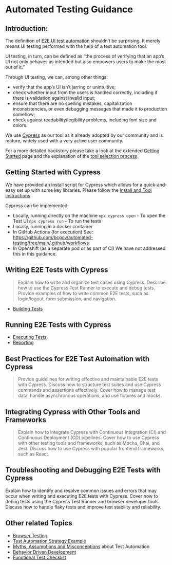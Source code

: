 # Automated Testing Guidance

## Introduction:
The definition of [E2E UI test automation](Introduction) shouldn’t be surprising. It merely means UI testing performed with the help of a test automation tool.

UI testing, in turn, can be defined as “the process of verifying that an app’s UI not only behaves as intended but also empowers users to make the most out of it.” 

Through UI testing, we can, among other things:

* verify that the app’s UI isn’t jarring or unintuitive;
* check whether input from the users is handled correctly, including if there is validation against invalid input;
* ensure that there are no spelling mistakes, capitalization inconsistencies, or even debugging messages that made it to production somehow;
* check against readability/legibility problems, including font size and colors.

We use [Cypress](https://cypress.io) as our tool as it already adopted by our community and is mature, widely used with a very active user community.

For a more detailed backstory please take a look at the extended [Getting Started](Getting_Started) page and the explanation of the [tool selection process](Tool_Choice).

## Getting Started with Cypress
We have provided an install script for Cypress which allows for a quick-and-easy set up with some key libraries. Please follow the [Install and Tool instructions](Tool_Usage)

Cypress can be implemented:
* Locally, running directly on the machine
    ```npx cypress open``` - To open the Test UI
    ```npx cypress run``` - To run the tests
* Locally, running in a docker container
* In GitHub Actions (for execution)
    See: https://github.com/bcgov/automated-testing/tree/main/.github/workflows
* In Openshift (as a separate pod or as part of CI)
    We have not addressed this in this guidance.

## Writing E2E Tests with Cypress
> Explain how to write and organize test cases using Cypress.
Describe how to use the Cypress Test Runner to execute and debug tests.
Provide examples of how to write common E2E tests, such as login/logout, form submission, and navigation.

* [Building Tests](Building_Tests)

## Running E2E Tests with Cypress

* [Executing Tests](Executing_Tests)
* [Reporting](Reporting)

## Best Practices for E2E Test Automation with Cypress
> Provide guidelines for writing effective and maintainable E2E tests with Cypress.
Discuss how to structure test suites and use Cypress commands and assertions effectively.
Cover how to manage test data, handle asynchronous operations, and use fixtures and mocks.

## Integrating Cypress with Other Tools and Frameworks

> Explain how to integrate Cypress with Continuous Integration (CI) and Continuous Deployment (CD) pipelines.
Cover how to use Cypress with other testing tools and frameworks, such as Mocha, Chai, and Jest.
Discuss how to use Cypress with popular frontend frameworks, such as React.

## Troubleshooting and Debugging E2E Tests with Cypress
Explain how to identify and resolve common issues and errors that may occur when writing and executing E2E tests with Cypress.
Cover how to debug tests using the Cypress Test Runner and browser developer tools.
Discuss how to handle flaky tests and improve test stability and reliability.

## Other related Topics

* [Browser Testing](Browser_Testing)
* [Test Automation Strategy Example](Strategy)
* [Myths, Assumptions and Misconceptions](Myths,_Assumptions_and_Misconceptions) about Test Automation
* [Behavior Driven Development](BDD)
* [Functional Test Checklist](Functional_Test_Checklist)


